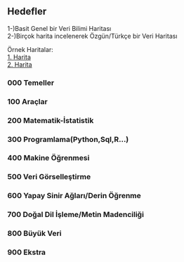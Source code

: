 ## Hedefler

1-)Basit Genel bir Veri Bilimi Haritası <br>
2-)Birçok harita incelenerek Özgün/Türkçe bir Veri Haritası



Örnek Haritalar:<br>
[1. Harita](https://github.com/AMAI-GmbH/AI-Expert-Roadmap)<br>
[2. Harita](http://nirvacana.com/thoughts/2013/07/08/becoming-a-data-scientist/)<br>



### 000  Temeller <br>
### 100  Araçlar <br>
### 200  Matematik-İstatistik <br>
### 300  Programlama(Python,Sql,R...) <br>
### 400  Makine Öğrenmesi <br>
### 500  Veri Görselleştirme <br>
### 600  Yapay Sinir Ağları/Derin Öğrenme <br>
### 700  Doğal Dil İşleme/Metin Madenciliği <br>
### 800  Büyük Veri <br>
### 900  Ekstra <br>
